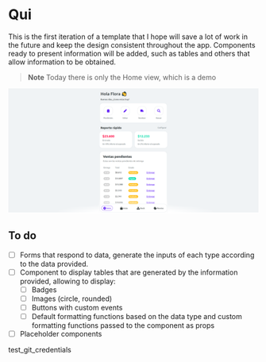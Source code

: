 # Qui

This is the first iteration of a template that I hope will save a lot of work in the future and keep the design consistent throughout the app. Components ready to present information will be added, such as tables and others that allow information to be obtained.

> **Note**
> Today there is only the Home view, which is a demo

![Preview](template_preview.png)

## To do

- [ ] Forms that respond to data, generate the inputs of each type according to the data provided.
- [ ] Component to display tables that are generated by the information provided, allowing to display:
    - [ ] Badges
    - [ ] Images (circle, rounded)
    - [ ] Buttons with custom events
    - [ ] Default formatting functions based on the data type and custom formatting functions passed to the component as props
- [ ] Placeholder components

test_git_credentials